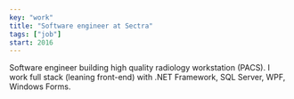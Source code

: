 ```yaml
---
key: "work"
title: "Software engineer at Sectra"
tags: ["job"]
start: 2016
---
```

Software engineer building high quality radiology workstation (PACS). I work full stack (leaning front-end) with .NET Framework, SQL Server, WPF, Windows Forms.
<!-- end -->